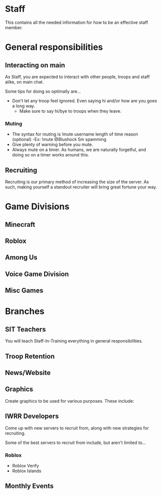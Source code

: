 # Staff
This contains all the needed information for how to be an effective staff member.

# General responsibilities
## Interacting on main
As Staff, you are expected to interact with other people, troops and staff alike, on main chat.

Some tips for doing so optimally are...
- Don't let any troop feel ignored. Even saying hi and/or how are you goes a long way.
  - Make sure to say hi/bye to troops when they leave.
### Muting
- The syntax for muting is !mute username length of time reason (optional)
  -Ex: !mute @Blushock 5m spamming
- Give plenty of warning before you mute.
- Always mute on a timer. As humans, we are naturally forgetful, and doing so on a timer works around this.

## Recruiting
Recruiting is our primary method of increasing the size of the server. As such, making yourself a standout recruiter will bring great fortune your way.

# Game Divisions

## Minecraft

## Roblox

## Among Us

## Voice Game Division

## Misc Games

# Branches

## SIT Teachers
You will teach Staff-In-Training everything in general responsibilities.

## Troop Retention

## News/Website

## Graphics
Create graphics to be used for various purposes. These include:

## IWRR Developers
Come up with new servers to recruit from, along with new strategies for recruiting.

Some of the best servers to recruit from include, but aren't limited to...

### Roblox
- Roblox Verify
- Roblox Islands


## Monthly Events


